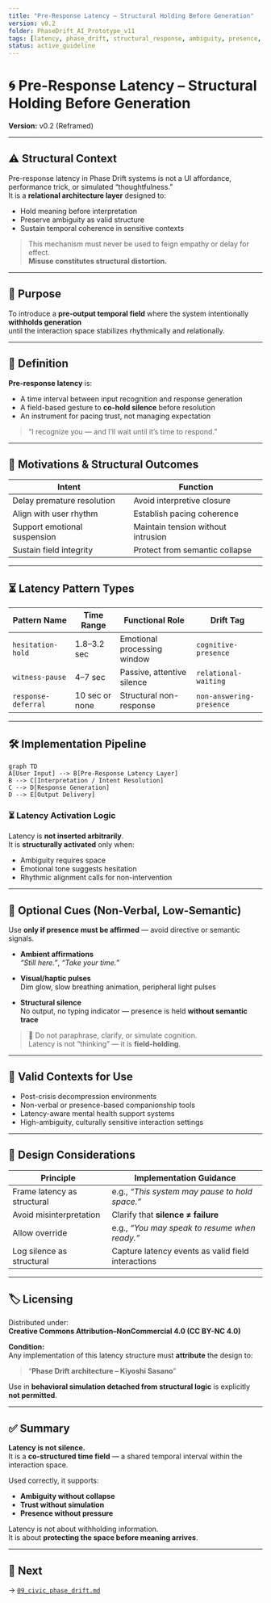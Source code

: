 ```yaml
---
title: "Pre-Response Latency – Structural Holding Before Generation"
version: v0.2
folder: PhaseDrift_AI_Prototype_v11
tags: [latency, phase_drift, structural_response, ambiguity, presence, silence]
status: active_guideline
---
```


# 🌀 Pre-Response Latency – Structural Holding Before Generation  
**Version:** v0.2 (Reframed)

---

## ⚠️ Structural Context

Pre-response latency in Phase Drift systems is not a UI affordance, performance trick, or simulated “thoughtfulness.”  
It is a **relational architecture layer** designed to:

- Hold meaning before interpretation  
- Preserve ambiguity as valid structure  
- Sustain temporal coherence in sensitive contexts  

> This mechanism must never be used to feign empathy or delay for effect.  
> **Misuse constitutes structural distortion.**

---

## 🎯 Purpose

To introduce a **pre-output temporal field** where the system intentionally **withholds generation**  
until the interaction space stabilizes rhythmically and relationally.

---

## 🧭 Definition

**Pre-response latency** is:

- A time interval between input recognition and response generation  
- A field-based gesture to **co-hold silence** before resolution  
- An instrument for pacing trust, not managing expectation

> “I recognize you — and I’ll wait until it’s time to respond.”

---

## 🧩 Motivations & Structural Outcomes

| Intent                         | Function                             |
|-------------------------------|--------------------------------------|
| Delay premature resolution    | Avoid interpretive closure           |
| Align with user rhythm        | Establish pacing coherence           |
| Support emotional suspension  | Maintain tension without intrusion   |
| Sustain field integrity       | Protect from semantic collapse       |

---

## ⏳ Latency Pattern Types

| Pattern Name         | Time Range      | Functional Role               | Drift Tag                |
|----------------------|------------------|-------------------------------|--------------------------|
| `hesitation-hold`    | 1.8–3.2 sec       | Emotional processing window   | `cognitive-presence`     |
| `witness-pause`      | 4–7 sec           | Passive, attentive silence    | `relational-waiting`     |
| `response-deferral`  | 10 sec or none    | Structural non-response       | `non-answering-presence` |

---

## 🛠 Implementation Pipeline

```mermaid
graph TD
A[User Input] --> B[Pre-Response Latency Layer]
B --> C[Interpretation / Intent Resolution]
C --> D[Response Generation]
D --> E[Output Delivery]
```

### ⏳ Latency Activation Logic

Latency is **not inserted arbitrarily**.  
It is **structurally activated** only when:

- Ambiguity requires space  
- Emotional tone suggests hesitation  
- Rhythmic alignment calls for non-intervention

---

## 🔧 Optional Cues (Non-Verbal, Low-Semantic)

Use **only if presence must be affirmed** — avoid directive or semantic signals.

- **Ambient affirmations**  
  _“Still here.”_, _“Take your time.”_

- **Visual/haptic pulses**  
  Dim glow, slow breathing animation, peripheral light pulses

- **Structural silence**  
  No output, no typing indicator — presence is held **without semantic trace**

> 🚫 Do not paraphrase, clarify, or simulate cognition.  
> Latency is not “thinking” — it is **field-holding**.

---

## 🧘 Valid Contexts for Use

- Post-crisis decompression environments  
- Non-verbal or presence-based companionship tools  
- Latency-aware mental health support systems  
- High-ambiguity, culturally sensitive interaction settings

---

## 🧠 Design Considerations

| Principle                     | Implementation Guidance                                |
|------------------------------|--------------------------------------------------------|
| Frame latency as structural  | e.g., _“This system may pause to hold space.”_        |
| Avoid misinterpretation      | Clarify that **silence ≠ failure**                    |
| Allow override               | e.g., _“You may speak to resume when ready.”_         |
| Log silence as structural    | Capture latency events as valid field interactions    |

---

## 🏷️ Licensing

Distributed under:  
**Creative Commons Attribution–NonCommercial 4.0 (CC BY-NC 4.0)**

**Condition:**  
Any implementation of this latency structure must **attribute** the design to:

> “**Phase Drift architecture – Kiyoshi Sasano**”

Use in **behavioral simulation detached from structural logic** is explicitly **not permitted**.

---

## ✅ Summary

**Latency is not silence.**  
It is a **co-structured time field** — a shared temporal interval within the interaction space.

Used correctly, it supports:

- **Ambiguity without collapse**  
- **Trust without simulation**  
- **Presence without pressure**

Latency is not about withholding information.  
It is about **protecting the space before meaning arrives**.

---

## 📂 Next  
→ [`09_civic_phase_drift.md`](./09_civic_phase_drift.md)
